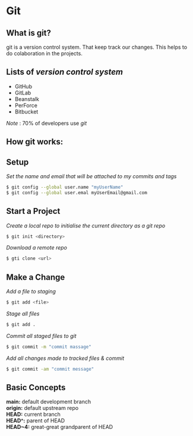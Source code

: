 # Git

## What is git?
git is a version control system. That keep track our changes. This helps to do colaboration in the projects.

## Lists of *version control system*
- GitHub
- GitLab
- Beanstalk
- PerForce
- Bitbucket

*Note* : 70% of developers use *git*

## How git works:

## Setup
*Set the name and email that will be attached to my commits and tags*  
```bash
$ git config --global user.name "myUserName"
$ git config --global user.emal myUserEmail@gmail.com
```
## Start a Project
*Create a local repo to initialise the current directory as a git repo*  
```bash
$ git init <directory>
```
*Download a remote repo*
```bash
$ gti clone <url>
```
## Make a Change
*Add a file to staging*
```bash
$ git add <file>
```
*Stage all files*
```bash
$ git add .
```
*Commit all staged files to git*
```bash
$ git commit -m "commit massage"
```
*Add all changes made to tracked files & commit*
```bash
$ git commit -am "commit message"
```
## Basic Concepts
**main:** default development branch  
**origin:** default upstream repo  
**HEAD:** current branch  
**HEAD^:** parent of HEAD  
**HEAD~4:** great-great grandparent of HEAD